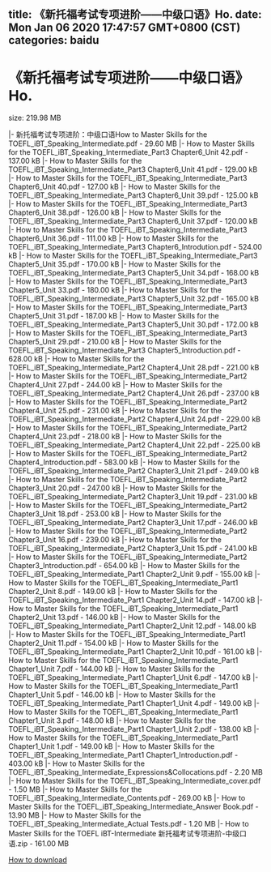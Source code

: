 
title: 《新托福考试专项进阶——中级口语》Ho.
date: Mon Jan 06 2020 17:47:57 GMT+0800 (CST)    
categories: baidu
---

# 《新托福考试专项进阶——中级口语》Ho.
size: 219.98 MB
 
 
|- 新托福考试专项进阶：中级口语How to Master Skills for the TOEFL_iBT_Speaking_Intermediate.pdf - 29.60 MB
|- How to Master Skills for the TOEFL_iBT_Speaking_Intermediate_Part3 Chapter6_Unit 42.pdf - 137.00 kB
|- How to Master Skills for the TOEFL_iBT_Speaking_Intermediate_Part3 Chapter6_Unit 41.pdf - 129.00 kB
|- How to Master Skills for the TOEFL_iBT_Speaking_Intermediate_Part3 Chapter6_Unit 40.pdf - 127.00 kB
|- How to Master Skills for the TOEFL_iBT_Speaking_Intermediate_Part3 Chapter6_Unit 39.pdf - 125.00 kB
|- How to Master Skills for the TOEFL_iBT_Speaking_Intermediate_Part3 Chapter6_Unit 38.pdf - 126.00 kB
|- How to Master Skills for the TOEFL_iBT_Speaking_Intermediate_Part3 Chapter6_Unit 37.pdf - 120.00 kB
|- How to Master Skills for the TOEFL_iBT_Speaking_Intermediate_Part3 Chapter6_Unit 36.pdf - 111.00 kB
|- How to Master Skills for the TOEFL_iBT_Speaking_Intermediate_Part3 Chapter6_Introdution.pdf - 524.00 kB
|- How to Master Skills for the TOEFL_iBT_Speaking_Intermediate_Part3 Chapter5_Unit 35.pdf - 170.00 kB
|- How to Master Skills for the TOEFL_iBT_Speaking_Intermediate_Part3 Chapter5_Unit 34.pdf - 168.00 kB
|- How to Master Skills for the TOEFL_iBT_Speaking_Intermediate_Part3 Chapter5_Unit 33.pdf - 180.00 kB
|- How to Master Skills for the TOEFL_iBT_Speaking_Intermediate_Part3 Chapter5_Unit 32.pdf - 165.00 kB
|- How to Master Skills for the TOEFL_iBT_Speaking_Intermediate_Part3 Chapter5_Unit 31.pdf - 187.00 kB
|- How to Master Skills for the TOEFL_iBT_Speaking_Intermediate_Part3 Chapter5_Unit 30.pdf - 172.00 kB
|- How to Master Skills for the TOEFL_iBT_Speaking_Intermediate_Part3 Chapter5_Unit 29.pdf - 210.00 kB
|- How to Master Skills for the TOEFL_iBT_Speaking_Intermediate_Part3 Chapter5_Introduction.pdf - 628.00 kB
|- How to Master Skills for the TOEFL_iBT_Speaking_Intermediate_Part2 Chapter4_Unit 28.pdf - 221.00 kB
|- How to Master Skills for the TOEFL_iBT_Speaking_Intermediate_Part2 Chapter4_Unit 27.pdf - 244.00 kB
|- How to Master Skills for the TOEFL_iBT_Speaking_Intermediate_Part2 Chapter4_Unit 26.pdf - 237.00 kB
|- How to Master Skills for the TOEFL_iBT_Speaking_Intermediate_Part2 Chapter4_Unit 25.pdf - 231.00 kB
|- How to Master Skills for the TOEFL_iBT_Speaking_Intermediate_Part2 Chapter4_Unit 24.pdf - 229.00 kB
|- How to Master Skills for the TOEFL_iBT_Speaking_Intermediate_Part2 Chapter4_Unit 23.pdf - 218.00 kB
|- How to Master Skills for the TOEFL_iBT_Speaking_Intermediate_Part2 Chapter4_Unit 22.pdf - 225.00 kB
|- How to Master Skills for the TOEFL_iBT_Speaking_Intermediate_Part2 Chapter4_Introduction.pdf - 583.00 kB
|- How to Master Skills for the TOEFL_iBT_Speaking_Intermediate_Part2 Chapter3_Unit 21.pdf - 249.00 kB
|- How to Master Skills for the TOEFL_iBT_Speaking_Intermediate_Part2 Chapter3_Unit 20.pdf - 247.00 kB
|- How to Master Skills for the TOEFL_iBT_Speaking_Intermediate_Part2 Chapter3_Unit 19.pdf - 231.00 kB
|- How to Master Skills for the TOEFL_iBT_Speaking_Intermediate_Part2 Chapter3_Unit 18.pdf - 253.00 kB
|- How to Master Skills for the TOEFL_iBT_Speaking_Intermediate_Part2 Chapter3_Unit 17.pdf - 246.00 kB
|- How to Master Skills for the TOEFL_iBT_Speaking_Intermediate_Part2 Chapter3_Unit 16.pdf - 239.00 kB
|- How to Master Skills for the TOEFL_iBT_Speaking_Intermediate_Part2 Chapter3_Unit 15.pdf - 241.00 kB
|- How to Master Skills for the TOEFL_iBT_Speaking_Intermediate_Part2 Chapter3_Introduction.pdf - 654.00 kB
|- How to Master Skills for the TOEFL_iBT_Speaking_Intermediate_Part1 Chapter2_Unit 9.pdf - 155.00 kB
|- How to Master Skills for the TOEFL_iBT_Speaking_Intermediate_Part1 Chapter2_Unit 8.pdf - 149.00 kB
|- How to Master Skills for the TOEFL_iBT_Speaking_Intermediate_Part1 Chapter2_Unit 14.pdf - 147.00 kB
|- How to Master Skills for the TOEFL_iBT_Speaking_Intermediate_Part1 Chapter2_Unit 13.pdf - 146.00 kB
|- How to Master Skills for the TOEFL_iBT_Speaking_Intermediate_Part1 Chapter2_Unit 12.pdf - 148.00 kB
|- How to Master Skills for the TOEFL_iBT_Speaking_Intermediate_Part1 Chapter2_Unit 11.pdf - 154.00 kB
|- How to Master Skills for the TOEFL_iBT_Speaking_Intermediate_Part1 Chapter2_Unit 10.pdf - 161.00 kB
|- How to Master Skills for the TOEFL_iBT_Speaking_Intermediate_Part1 Chapter1_Unit 7.pdf - 144.00 kB
|- How to Master Skills for the TOEFL_iBT_Speaking_Intermediate_Part1 Chapter1_Unit 6.pdf - 147.00 kB
|- How to Master Skills for the TOEFL_iBT_Speaking_Intermediate_Part1 Chapter1_Unit 5.pdf - 146.00 kB
|- How to Master Skills for the TOEFL_iBT_Speaking_Intermediate_Part1 Chapter1_Unit 4.pdf - 149.00 kB
|- How to Master Skills for the TOEFL_iBT_Speaking_Intermediate_Part1 Chapter1_Unit 3.pdf - 148.00 kB
|- How to Master Skills for the TOEFL_iBT_Speaking_Intermediate_Part1 Chapter1_Unit 2.pdf - 138.00 kB
|- How to Master Skills for the TOEFL_iBT_Speaking_Intermediate_Part1 Chapter1_Unit 1.pdf - 149.00 kB
|- How to Master Skills for the TOEFL_iBT_Speaking_Intermediate_Part1 Chapter1_Introduction.pdf - 403.00 kB
|- How to Master Skills for the TOEFL_iBT_Speaking_Intermediate_Expressions&Collocations.pdf - 2.20 MB
|- How to Master Skills for the TOEFL_iBT_Speaking_Intermediate_cover.pdf - 1.50 MB
|- How to Master Skills for the TOEFL_iBT_Speaking_Intermediate_Contents.pdf - 269.00 kB
|- How to Master Skills for the TOEFL_iBT_Speaking_Intermediate_Answer Book.pdf - 13.90 MB
|- How to Master Skills for the TOEFL_iBT_Speaking_Intermediate_Actual Tests.pdf - 1.20 MB
|- How to Master Skills for the TOEFL iBT-Intermediate  新托福考试专项进阶-中级口语.zip - 161.00 MB

[How to download](https://bpcam.bemobtrk.com/go/2ceec3aa-1ca2-46d6-b9ff-aaa5c184517c?jno=3151)